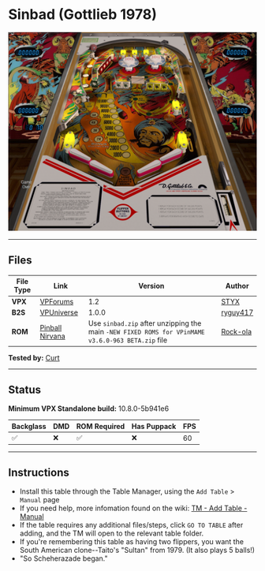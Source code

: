 # Sinbad (Gottlieb 1978)

![Table Preview](../../images/vpx-sinbad-table.png)

---

## Files
| File Type | Link | Version | Author | 
|-----------|--------|----------|--------------|
| **VPX** | [VPForums](https://www.vpforums.org/index.php?app=downloads&showfile=18338) | 1.2 | [STYX](https://www.vpforums.org/index.php?showuser=62551) |
| **B2S** | [VPUniverse](https://vpuniverse.com/files/file/13519-sinbad-gottlieb-1978-b2s-with-full-dmd/) | 1.0.0 | [ryguy417](https://vpuniverse.com/profile/31096-ryguy417/) |
| **ROM** | [Pinball Nirvana](https://pinballnirvana.com/forums/resources/new-fixed-roms-for-vpinmame-v3-6-0-963-beta.8379/) | Use  `sinbad.zip` after unzipping the main `-NEW FIXED ROMS for VPinMAME v3.6.0-963 BETA.zip` file | [Rock-ola](https://pinballnirvana.com/forums/members/rock-ola.1/) |

**Tested by:** [Curt](https://github.com/Old-Cyrus)

---

## Status 
**Minimum VPX Standalone build:** 10.8.0-5b941e6

| Backglass | DMD | ROM Required | Has Puppack | FPS |
|-----------|-----|-----|-----|-----|
| :white_check_mark: | :x: | :white_check_mark: | :x: | 60 |

---

## Instructions

- Install this table through the Table Manager, using the `Add Table` > `Manual` page
- If you need help, more infomation found on the wiki: [TM - Add Table - Manual](https://github.com/LegendsUnchained/vpx-standalone-alp4k/wiki/%5B04%5D-%F0%9F%A7%A1-TM-%E2%80%90-Other-Features#add-table---manual)
- If the table requires any additional files/steps, click `GO TO TABLE` after adding, and the TM will open to the relevant table folder.
- If you're remembering this table as having two flippers, you want the South American clone--Taito's "Sultan" from 1979. (It also plays 5 balls!)
- "So Scheherazade began."
